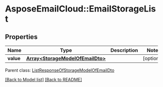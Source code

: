 # AsposeEmailCloud::EmailStorageList
## Properties
Name | Type | Description | Notes
------------ | ------------- | ------------- | -------------
**value** | [**Array&lt;StorageModelOfEmailDto&gt;**](StorageModelOfEmailDto.md) |  | [optional] 

 Parent class: [ListResponseOfStorageModelOfEmailDto](ListResponseOfStorageModelOfEmailDto.md)

[[Back to Model list]](Models.md) [[Back to README]](README.md)


